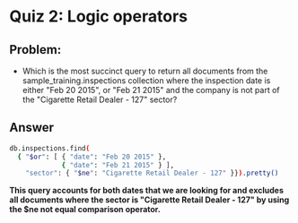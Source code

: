 # Quiz 2: Logic operators

## Problem:
- Which is the most succinct query to return all documents from the sample_training.inspections collection where the inspection date is either "Feb 20 2015", or "Feb 21 2015" and the company is not part of the "Cigarette Retail Dealer - 127" sector?

## Answer

```bash
db.inspections.find(
  { "$or": [ { "date": "Feb 20 2015" },
             { "date": "Feb 21 2015" } ],
    "sector": { "$ne": "Cigarette Retail Dealer - 127" }}).pretty()
```

**This query accounts for both dates that we are looking for and excludes all documents where the sector is "Cigarette Retail Dealer - 127" by using the $ne not equal comparison operator.**